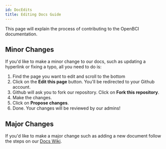 ```yaml
---
id: DocEdits
title: Editing Docs Guide 
---
```


This page will explain the process of contributing to the OpenBCI documentation.

## Minor Changes

If you'd like to make a minor change to our docs, such as updating a hyperlink or fixing a typo, all you need to do is:

1. Find the page you want to edit and scroll to the bottom
2. Click on the **Edit this page** button. You'll be redirected to your Github account.
3. Github will ask you to fork our repository. Click on **Fork this repository**.
3. Make the changes. 
4. Click on **Propose changes**. 
5. Done. Your changes will be reviewed by our admins!

## Major Changes

If you'd like to make a major change such as adding a new document follow the steps on our [Docs Wiki](https://github.com/OpenBCI/Documentation/wiki/Making-Changes-to-OpenBCI-Documentation). 


